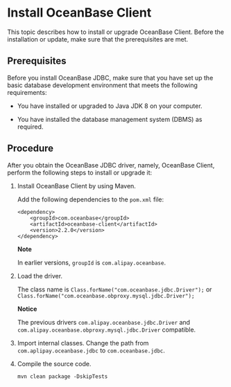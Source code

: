 Install OceanBase Client 
=============================================

This topic describes how to install or upgrade OceanBase Client. Before the installation or update, make sure that the prerequisites are met. 

Prerequisites 
-------------------------------

Before you install OceanBase JDBC, make sure that you have set up the basic database development environment that meets the following requirements:

* You have installed or upgraded to Java JDK 8 on your computer.

  

* You have installed the database management system (DBMS) as required.

  




Procedure 
---------------------------

After you obtain the OceanBase JDBC driver, namely, OceanBase Client, perform the following steps to install or upgrade it:

1. Install OceanBase Client by using Maven. 

   Add the following dependencies to the `pom.xml` file:

   ```unknow
   <dependency>
       <groupId>com.oceanbase</groupId>
       <artifactId>oceanbase-client</artifactId>
       <version>2.2.0</version>
   </dependency>
   ```

   
   **Note**

   

   In earlier versions, `groupId` is `com.alipay.oceanbase`.
   

2. Load the driver. 

   The class name is `Class.forName("com.oceanbase.jdbc.Driver");` or
   `Class.forName("com.oceanbase.obproxy.mysql.jdbc.Driver");`

   
   **Notice**

   

   The previous drivers `com.alipay.oceanbase.jdbc.Driver` and `com.alipay.oceanbase.obproxy.mysql.jdbc.Driver` compatible.
   

3. Import internal classes.
   Change the path from `com.aplipay.oceanbase.jdbc` to `com.oceanbase.jdbc`.

   

4. Compile the source code. 

   ```unknow
   mvn clean package -DskipTests
   ```

   






